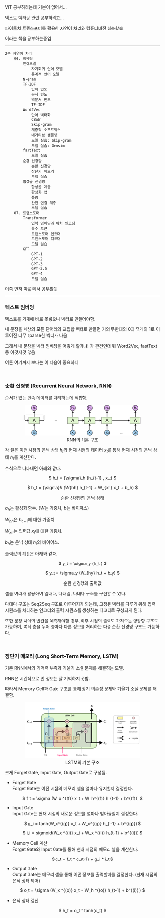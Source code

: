 
ViT 공부하려는데 기본이 없어서...

텍스트 벡터링 관련 공부하려고...

파이토치 트랜스포머를 활용한 자연어 처리와 컴퓨터비전 심층학습

이라는 책을 공부하는중임

---
```
2부 자연어 처리
    06. 임베딩
        언어모델
            자기회귀 언어 모델
            통계적 언어 모델
        N-gram
        TF-IDF
            단어 빈도
            문서 빈도
            역문서 빈도
            TF-IDF
        Word2Vec
            단어 벡터화
            CBoW
            Skip-gram
            계층적 소프트맥스
            네거티브 샘플링
            모델 실습: Skip-gram
            모델 실습: Gensim
        fastText
            모델 실습
        순환 신경망
            순환 신경망
            장단기 메모리
            모델 실습
        합성곱 신경망
            합성곱 계층
            활성화 맵
            풀링
            완전 연결 계층
            모델 실습
    07. 트랜스포머
        Transformer
            입력 임베딩과 위치 인코딩
            특수 토큰
            트랜스포머 인코더
            트랜스포머 디코더
            모델 실습
        GPT
            GPT-1
            GPT-2
            GPT-3
            GPT-3.5
            GPT-4
            모델 실습
```

이쪽 먼저 따로 떼서 공부할듯


---

### 텍스트 임베딩

텍스트를 기계에 바로 못넣으니 벡터로 만들어야함.

내 문장을 세상의 모든 단어와의 교집합 벡터로 만들면 거의 무한대의 0과 몇개의 1로 이루어진 너무 sparse한 벡터가 나옴

그래서 내 문장을 벡터 임베딩을 어떻게 할거냐! 가 관건인데 뭐 Word2Vec, fastText 등 이것저것 많음


여튼 여기까지 보다는 이 다음이 중요하니



&nbsp;
### 순환 신경망 (Recurrent Neural Network, RNN)

순서가 있는 연속 데이터를 처리하는데 적합함.

<div style="text-align: center;">
  <img src="./01_RNN.png" style="width:75%;"><br>
  <span>RNN의 기본 구조</span>
</div>

각 셀은 이전 시점의 은닉 상태 $h_t$와 현재 시점의 데이터 $x_t$를 통해 현재 시점의 은닉 상태 $h_t$를 계산한다.

수식으로 나타내면 아래와 같다.


<div style="text-align: center;">
$ h_t = {\sigma}_h (h_{t-1} , x_t) $

$ h_t = {\sigma}_h (W_{hh} h_{t-1} + W_{xh} x_t + b_h) $

<span>순환 신경망의 은닉 상태</span>
</div>


${\sigma}_h$는 활성화 함수. ($W$는 가중치, $b$는 바이어스)

$W_{hh}$은 $h_{t-1}$에 대한 가중치.

$W_{xh}$는 입력값 $x_t$에 대한 가중치.

$b_h$는 은닉 상태 $h_t$의 바이어스.


출력값의 계산은 아래와 같다.

<div style="text-align: center;">
$ y_t = \sigma_y (h_t ) $

$ y_t = \sigma_y (W_{hy} h_t + b_y) $

<span>순환 신경망의 출력값</span>
</div>


셀을 여러개 활용하여 일대다, 다대일, 다대다 구조를 구현할 수 있다.

다대다 구조는 Seq2Seq 구조로 이루어지게 되는데, 고정된 벡터를 다루기 위해 입력 시퀀스를 처리하는 인코더와 출력 시퀀스를 생성하는 디코더로 구성되게 된다.

또한 문장 사이의 빈칸을 예측해야할 경우, 이후 시점의 출력도 가져오는 양방향 구조도 가능하며, 여러 층을 두어 층마다 다른 정보를 처리하는 다중 순환 신경망 구조도 가능하다.



&nbsp;
### 장단기 메모리 (Long Short-Term Memory, LSTM)

기존 RNN에서의 기억력 부족과 기울기 소실 문제를 해결하는 모델.

RNN은 시간적으로 먼 정보는 잘 기억하지 못함.

따라서 Memory Cell과 Gate 구조를 통해 장기 의존성 문제와 기울기 소실 문제를 해결함.


<div style="text-align: center;">
  <img src="./02_LSTM.png" style="width:75%;"><br>
  <span>LSTM의 기본 구조</span>
</div>


크게 Forget Gate, Input Gate, Output Gate로 구성됨.

- Forget Gate  
  Forget Gate는 이전 시점의 메모리 셀을 얼마나 유지할지 결정한다.
<div style="text-align: center;">
$ f_t = \sigma (W_x ^{(f)} x_t + W_h^{(f)} h_{t-1} + b^{(f)}) $
</div>



- Input Gate  
  Input Gate는 현재 시점의 새로운 정보를 얼마나 받아들일지 결정한다.
<div style="text-align: center;">
$ g_i = tanh(W_x^{(g)} x_t + W_x^{(g)} h_{t-1} + b^{(g)}) $

$ i_i = sigmoid(W_x ^{(i)} x_t + W_x ^{(i)} h_{t-1} + b^{(i)}) $
</div>



- Memory Cell 계산  
  Forget Gate와 Input Gate를 통해 현재 시점의 메모리 셀을 계산한다.
<div style="text-align: center;">
$ c_t = f_t * c_{t-1} + g_i * i_t $
</div>



- Output Gate  
  Output Gate는 메모리 셀을 통해 어떤 정보를 출력할지를 결정한다. (현재 시점의 은닉 상태 제어)
<div style="text-align: center;">
$ o_t = \sigma (W_x ^{(o)} x_t + W_h ^{(o)} h_{t-1} + b^{(i)} ) $
</div>



- 은닉 상태 갱신
<div style="text-align: center;">
$ h_t = o_t * tanh(c_t) $
</div>


